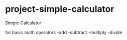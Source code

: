 # project-simple-calculator

Simple Calculator

for basic math operators
-add
-subtract
-multiply
-divide
